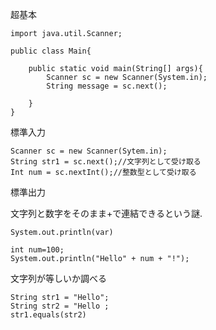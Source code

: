 
超基本
```
import java.util.Scanner;

public class Main{

    public static void main(String[] args){
        Scanner sc = new Scanner(System.in);
        String message = sc.next();

    }
}
```

標準入力
```
Scanner sc = new Scanner(Sytem.in);
String str1 = sc.next();//文字列として受け取る
Int num = sc.nextInt();//整数型として受け取る
```

標準出力

文字列と数字をそのまま+で連結できるという謎.
```
System.out.println(var)

int num=100;
System.out.println("Hello" + num + "!");
```


文字列が等しいか調べる
```
String str1 = "Hello";
String str2 = "Hello ;
str1.equals(str2)
```


